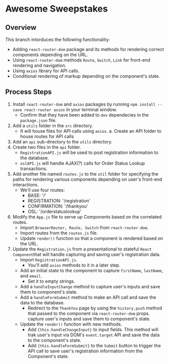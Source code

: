# Awesome Sweepstakes

## Overview
This branch intorduces the following functionality:
* Adding `react-router-dom` package and its methods for rendering correct components depending on the URL.
* Using `react-router-dom` methods `Route`, `Switch`, `Link` for front-end rendering and navigation.
* Using `axios` library for API calls.
* Conditional rendering of markup depending on the component's state. 



## Process Steps
1. Install `react-router-dom` and `axios` packages by running `npm install --save react-router axios` in your terminal window.
    * Confirm that they have been added to `dev` dependecies in the `package.json` file.
1. 	Add a `utils` folder in the `src` directory.
    * It will house files for API calls using `axios`.
		a. Create an API folder to house routes for API calls
1. Add an `api` sub-directory to the `utils` directory. 
1. Create two files in the `api` folder.
    * `RegistrationAPI.js` will be used to post registration information to the database.
    * `oslAPI.js` will handle AJAX(?) calls for Order Status Lookup transactions.
1. Add another file named `routes.js` to the `util` folder for specifying the paths for rendering various components depending on user's front-end interactions.
    * We'll use four routes:
        * BASE: '/'
        * REGISTRATION: '/registration'
        * CONFIRMATION: '/thankyou'
        * OSL: '/orderstatuslookup'
1. Modify the `App.js` file to serve up Components based on the correlated routes.
    * Import `BrowserRouter, Route, Switch` from `react-router-dom`.
    * Import routes from the `routes.js` file.
    * Update `render()` function so that a component is rendered based on the URL.
1. Update the `Registration.js` from a presentational to stateful `React Component`that will handle capturing and saving user's registration data.
    * Import `RegistrationAPI.js`.
        * You'll add `axios` methods to it in a later step.
    * Add an initial state to the component to capture `firstName`, `lastName`, and `email`.
       * Set it to empty strings.
     * Add a `handleInputChange` method to capture user's inputs and save them to component's state.
     * Add a `handleFormSubmit` method to make an API call and save the data to the database.
         * Redirect to the `ThankYou` page by using the `history.push` method that passed to the component via `react-router-dom` props.
      capture user's inputs and save them to component's state.
     * Update the `render()` function with new methods.
         * Add `{this.handleChangeInput}` to input fields. This method will trak user's input via DOM's `event.target` API and save the data to the component's state. 
         * Add `{this.handleFormSubmit}` to the `Submit` button to trigger the API call to save user's registration information from the Component's state.
    
